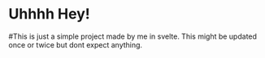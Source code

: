 # Uhhhh Hey!
#This is just a simple project made by me in svelte.
This might be updated once or twice but dont expect anything.
